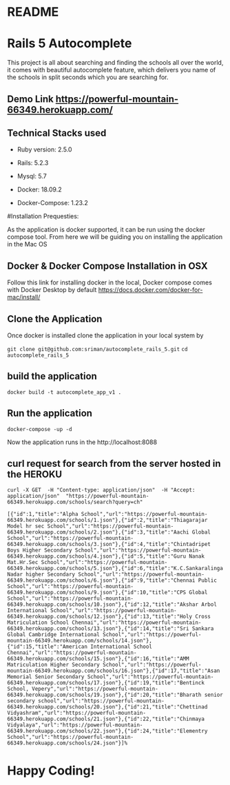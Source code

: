 # README

# Rails 5 Autocomplete

This project is all about searching and finding the schools all over the world, it comes with beautiful autocomplete feature, which delivers you name of the schools in split seconds which you are searching for.

## Demo Link https://powerful-mountain-66349.herokuapp.com/

## Technical Stacks used
* Ruby version: 2.5.0

* Rails: 5.2.3

* Mysql: 5.7

* Docker: 18.09.2

* Docker-Compose: 1.23.2

#Installation Prequesties:

As the application is docker supported, it can be run using the docker compose tool. From here we will be guiding you on installing the application in the Mac OS

## Docker & Docker Compose Installation in OSX

Follow this link for installing docker in the local, Docker compose comes with Docker Desktop by default
https://docs.docker.com/docker-for-mac/install/


## Clone the Application 

Once docker is installed clone the application in your local system by 

`git clone git@github.com:sriman/autocomplete_rails_5.git`
`cd autocomplete_rails_5`

## build the application

`docker build -t autocomplete_app_v1 .`

## Run the application
`docker-compose -up -d`

Now the application runs in the http://localhost:8088 

## curl request for search from the server hosted in the HEROKU

`curl -X GET  -H "Content-type: application/json"  -H "Accept: application/json"  "https://powerful-mountain-66349.herokuapp.com/schools/search?query=ch"`

`[{"id":1,"title":"Alpha School","url":"https://powerful-mountain-66349.herokuapp.com/schools/1.json"},{"id":2,"title":"Thiagarajar Model hr sec School","url":"https://powerful-mountain-66349.herokuapp.com/schools/2.json"},{"id":3,"title":"Aachi Global School","url":"https://powerful-mountain-66349.herokuapp.com/schools/3.json"},{"id":4,"title":"Chintadripet Boys Higher Secondary School","url":"https://powerful-mountain-66349.herokuapp.com/schools/4.json"},{"id":5,"title":"Guru Nanak Mat.Hr.Sec School","url":"https://powerful-mountain-66349.herokuapp.com/schools/5.json"},{"id":6,"title":"K.C.Sankaralinga Nadar higher Secondary School","url":"https://powerful-mountain-66349.herokuapp.com/schools/6.json"},{"id":9,"title":"Chennai Public School","url":"https://powerful-mountain-66349.herokuapp.com/schools/9.json"},{"id":10,"title":"CPS Global School","url":"https://powerful-mountain-66349.herokuapp.com/schools/10.json"},{"id":12,"title":"Akshar Arbol International School","url":"https://powerful-mountain-66349.herokuapp.com/schools/12.json"},{"id":13,"title":"Holy Cross Matriculation School Chennai","url":"https://powerful-mountain-66349.herokuapp.com/schools/13.json"},{"id":14,"title":"Sri Sankara Global Cambridge International School","url":"https://powerful-mountain-66349.herokuapp.com/schools/14.json"},{"id":15,"title":"American International School Chennai","url":"https://powerful-mountain-66349.herokuapp.com/schools/15.json"},{"id":16,"title":"AMM Matriculation Higher Secondary School","url":"https://powerful-mountain-66349.herokuapp.com/schools/16.json"},{"id":17,"title":"Asan Memorial Senior Secondary School","url":"https://powerful-mountain-66349.herokuapp.com/schools/17.json"},{"id":19,"title":"Bentinck School, Vepery","url":"https://powerful-mountain-66349.herokuapp.com/schools/19.json"},{"id":20,"title":"Bharath senior secondary school","url":"https://powerful-mountain-66349.herokuapp.com/schools/20.json"},{"id":21,"title":"Chettinad Vidyashram","url":"https://powerful-mountain-66349.herokuapp.com/schools/21.json"},{"id":22,"title":"Chinmaya Vidyalaya","url":"https://powerful-mountain-66349.herokuapp.com/schools/22.json"},{"id":24,"title":"Elementry School","url":"https://powerful-mountain-66349.herokuapp.com/schools/24.json"}]%`


# Happy Coding!







